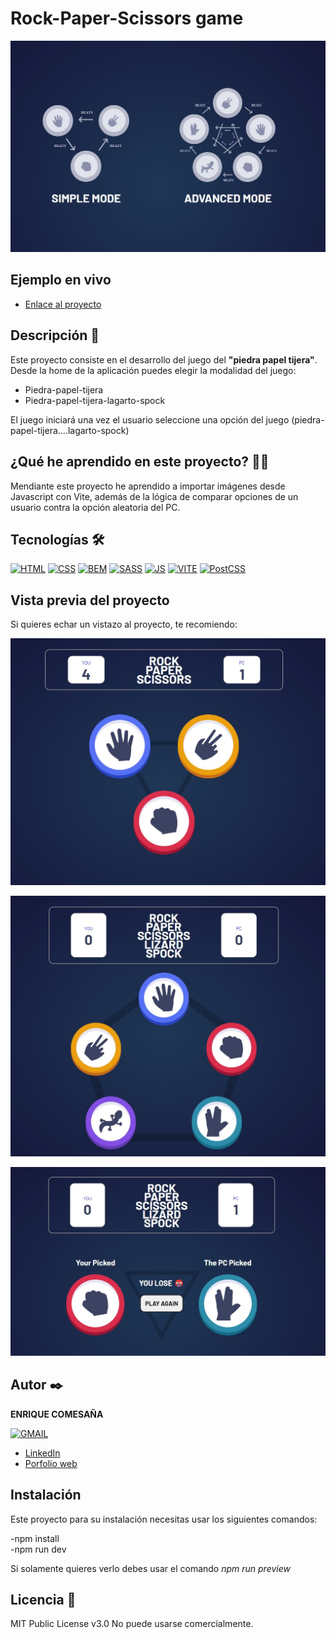 # Rock-Paper-Scissors game

![Imagen del proyecto](https://github.com/k1k3cb/Rock-Paper-Scissors-game/blob/main/src/assets/project_captures/home-game.jpg?raw=true)

## Ejemplo en vivo
 

- [Enlace al proyecto](https://rock-paper-scissors-game-5u14.onrender.com)


## Descripción 📑

Este proyecto consiste en el desarrollo del juego del **"piedra papel tijera"**. Desde la home de la aplicación puedes elegir la modalidad del juego:
- Piedra-papel-tijera
- Piedra-papel-tijera-lagarto-spock

El juego iniciará una vez el usuario seleccione una opción del juego (piedra-papel-tijera....lagarto-spock)

## ¿Qué he aprendido en este proyecto? 🙇🏻

Mendiante este proyecto he aprendido a importar imágenes desde Javascript con Vite, además de la lógica de comparar opciones de un usuario contra la opción aleatoria del PC.

## Tecnologías 🛠

<!-- Iconos sacados de: https://github.com/hendrasob/badges/blob/master/README.md y https://github.com/alexandresanlim/Badges4-README.md-Profile -->

[![HTML](https://img.shields.io/badge/HTML5-E34F26?style=for-the-badge&logo=html5&logoColor=white)](https://es.wikipedia.org/wiki/HTML5)
[![CSS](https://img.shields.io/badge/CSS3-1572B6?style=for-the-badge&logo=css3&logoColor=white)](https://es.wikipedia.org/wiki/CSS)
[![BEM](https://img.shields.io/badge/BEM-100000?style=for-the-badge&logo=BEM&logoColor=white&labelColor=535151&color=535151)](https://getbem.com/)
[![SASS](https://img.shields.io/badge/Sass-CC6699?style=for-the-badge&logo=sass&logoColor=white)](https://sass-lang.com/)
[![JS](https://img.shields.io/badge/JavaScript-F7DF1E?style=for-the-badge&logo=javascript&logoColor=black)](https://es.wikipedia.org/wiki/JavaScript)
[![VITE](https://img.shields.io/badge/Vite-B73BFE?style=for-the-badge&logo=vite&logoColor=FFD62E)](https://vitejs.dev/)
[![PostCSS](https://img.shields.io/badge/postcss-DD3A0A?style=for-the-badge&logo=postcss&logoColor=white)](https://postcss.org/)





## Vista previa del proyecto

Si quieres echar un vistazo al proyecto, te recomiendo:

![Captura del proyecto](https://github.com/k1k3cb/Rock-Paper-Scissors-game/blob/main/src/assets/project_captures/simple-mode.jpg?raw=true)

![Captura del proyecto](https://github.com/k1k3cb/Rock-Paper-Scissors-game/blob/main/src/assets/project_captures/advanced-mode.jpg?raw=true)

![Captura del proyecto](https://github.com/k1k3cb/Rock-Paper-Scissors-game/blob/main/src/assets/project_captures/game-result.jpg?raw=true)



## Autor ✒️

**ENRIQUE COMESAÑA**

  [![GMAIL](https://img.shields.io/badge/Gmail-D14836?style=for-the-badge&logo=gmail&logoColor=white)](mailto:enriquecbar@gmail.com)

<!-- - [enriquecbar@gmail.com](enriquecbar@gmail.com) -->
- [LinkedIn](https://www.linkedin.com/in/enrique-comesa%c3%b1a-312500268/)
- [Porfolio web](https://portfolio-ep5h.onrender.com/)

## Instalación

Este proyecto para su instalación necesitas usar los siguientes comandos:

-npm install <br>
-npm run dev<br>


Si solamente quieres verlo debes usar el comando *npm run preview*

## Licencia 📄

MIT Public License v3.0
No puede usarse comercialmente.